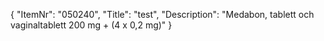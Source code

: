 {
  "ItemNr": "050240",
  "Title": "test",
  "Description": "Medabon, tablett och vaginaltablett 200 mg + (4 x 0,2 mg)"
}